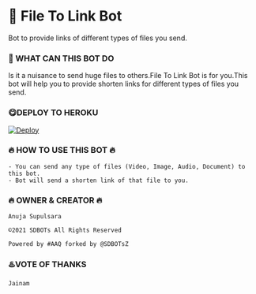 # 🔗 File To Link Bot

Bot to provide links of different types of files you send.

### 🔗 WHAT CAN THIS BOT DO

Is it a nuisance to send huge files to others.File To Link Bot is for you.This bot will help you to provide shorten links for different types of files you send.

### 😋DEPLOY TO HEROKU

[![Deploy](https://www.herokucdn.com/deploy/button.svg)](https://heroku.com/deploy?template=https://github.com/Sadew451/FileToLink)

### 🔥 HOW TO USE THIS BOT 🔥

```
- You can send any type of files (Video, Image, Audio, Document) to this bot.
- Bot will send a shorten link of that file to you.
```

### 🔥 OWNER  &  CREATOR 🔥

```
Anuja Supulsara
 
©️2021 SDBOTs All Rights Reserved
 
Powered by #AAQ forked by @SDBOTsZ
```

### ♨️VOTE OF THANKS

```
Jainam
```
